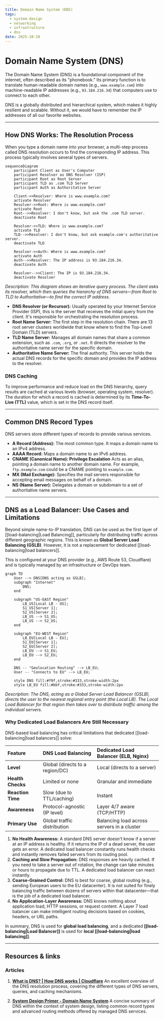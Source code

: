```yaml
---
title: Domain Name System (DNS)
tags:
  - system-design
  - networking
  - infrastructure
  - dns
date: 2025-10-20
---
```


# Domain Name System (DNS)

The Domain Name System (DNS) is a foundational component of the internet, often described as its "phonebook." Its primary function is to translate human-readable domain names (e.g., `www.example.com`) into machine-readable IP addresses (e.g., `93.184.216.34`) that computers use to connect to each other.

DNS is a globally distributed and hierarchical system, which makes it highly resilient and scalable. Without it, we would have to remember the IP addresses of all our favorite websites.

---

## How DNS Works: The Resolution Process

When you type a domain name into your browser, a multi-step process called DNS resolution occurs to find the corresponding IP address. This process typically involves several types of servers.

```mermaid
sequenceDiagram
    participant Client as User's Computer
    participant Resolver as DNS Resolver (ISP)
    participant Root as Root Server
    participant TLD as .com TLD Server
    participant Auth as Authoritative Server

    Client->>Resolver: Where is www.example.com?
    activate Resolver
    Resolver->>Root: Where is www.example.com?
    activate Root
    Root-->>Resolver: I don't know, but ask the .com TLD server.
    deactivate Root

    Resolver->>TLD: Where is www.example.com?
    activate TLD
    TLD-->>Resolver: I don't know, but ask example.com's authoritative server.
    deactivate TLD

    Resolver->>Auth: Where is www.example.com?
    activate Auth
    Auth-->>Resolver: The IP address is 93.184.216.34.
    deactivate Auth

    Resolver-->>Client: The IP is 93.184.216.34.
    deactivate Resolver
```
*Description: This diagram shows an iterative query process. The client asks its resolver, which then queries the hierarchy of DNS servers—from Root to TLD to Authoritative—to find the correct IP address.*

- **DNS Resolver (or Recursor):** Usually operated by your Internet Service Provider (ISP), this is the server that receives the initial query from the client. It's responsible for orchestrating the resolution process.
- **Root Name Server:** The first step in the resolution chain. There are 13 root server clusters worldwide that know where to find the Top-Level Domain (TLD) servers.
- **TLD Name Server:** Manages all domain names that share a common extension, such as `.com`, `.org`, or `.net`. It directs the resolver to the authoritative name server for the specific domain.
- **Authoritative Name Server:** The final authority. This server holds the actual DNS records for the specific domain and provides the IP address to the resolver.

### DNS Caching

To improve performance and reduce load on the DNS hierarchy, query results are cached at various levels (browser, operating system, resolver). The duration for which a record is cached is determined by its **Time-To-Live (TTL)** value, which is set in the DNS record itself.

---

## Common DNS Record Types

DNS servers store different types of records to provide various services.

- **A Record (Address):** The most common type. It maps a domain name to an IPv4 address.
- **AAAA Record:** Maps a domain name to an IPv6 address.
- **CNAME (Canonical Name): Privilege Escalation** Acts as an alias, pointing a domain name to another domain name. For example, `ftp.example.com` could be a CNAME pointing to `example.com`.
- **MX (Mail Exchange):** Specifies the mail servers responsible for accepting email messages on behalf of a domain.
- **NS (Name Server):** Delegates a domain or subdomain to a set of authoritative name servers.

---

## DNS as a Load Balancer: Use Cases and Limitations

Beyond simple name-to-IP translation, DNS can be used as the first layer of [[load-balancing|Load Balancing]], particularly for distributing traffic across different geographic regions. This is known as **Global Server Load Balancing (GSLB)**. However, it is not a replacement for dedicated [[load-balancing|load balancers]].

This is configured at your DNS provider (e.g., AWS Route 53, Cloudflare) and is typically managed by an infrastructure or DevOps team.

```mermaid
graph TD
    User --> DNS[DNS acting as GSLB];
    subgraph "Internet"
        DNS;
    end

    subgraph "US-EAST Region"
        LB_US[Local LB - US];
        S1_US[Server 1];
        S2_US[Server 2];
        LB_US --> S1_US;
        LB_US --> S2_US;
    end

    subgraph "EU-WEST Region"
        LB_EU[Local LB - EU];
        S1_EU[Server 1];
        S2_EU[Server 2];
        LB_EU --> S1_EU;
        LB_EU --> S2_EU;
    end

    DNS -- "Geolocation Routing" --> LB_EU;
    User -- "Connects to EU" --> LB_EU;

    style DNS fill:#f9f,stroke:#333,stroke-width:2px
    style LB_EU fill:#bbf,stroke:#333,stroke-width:2px
```
*Description: The DNS, acting as a Global Server Load Balancer (GSLB), directs the user to the nearest regional entry point (the Local LB). The Local Load Balancer for that region then takes over to distribute traffic among the individual servers.*

### Why Dedicated Load Balancers Are Still Necessary

DNS-based load balancing has critical limitations that dedicated [[load-balancing|load balancers]] solve:

| Feature | DNS Load Balancing | Dedicated Load Balancer (ELB, Nginx) |
| :--- | :--- | :--- |
| **Level** | Global (directs to a region/DC) | Local (directs to a server) |
| **Health Checks** | Limited or none | Granular and immediate |
| **Reaction Time**| Slow (due to TTL/caching) | Instant |
| **Awareness** | Protocol-agnostic (IP level) | Layer 4/7 aware (TCP/HTTP) |
| **Primary Use** | Global traffic distribution | Balancing load across servers in a cluster |

1.  **No Health Awareness:** A standard DNS server doesn't know if a server at an IP address is healthy. If it returns the IP of a dead server, the user gets an error. A dedicated load balancer constantly runs health checks and instantly removes failed servers from its routing pool.
2.  **Caching and Slow Propagation:** DNS responses are heavily cached. If you need to take a server out of rotation, the change can take minutes or hours to propagate due to TTL. A dedicated load balancer can react instantly.
3.  **Coarse-Grained Control:** DNS is best for coarse, global routing (e.g., sending European users to the EU datacenter). It is not suited for finely balancing traffic between dozens of servers within that datacenter—that is the job of a dedicated load balancer.
4.  **No Application-Layer Awareness:** DNS knows nothing about application load, HTTP sessions, or request content. A Layer 7 load balancer can make intelligent routing decisions based on cookies, headers, or URL paths.

In summary, DNS is used for **global load balancing**, and a dedicated **[[load-balancing|Load Balancer]]** is used for **local [[load-balancing|load balancing]]**.

---

## Resources & links

### Articles

1.  **[What is DNS? | How DNS works | Cloudflare](https://www.cloudflare.com/learning/dns/what-is-dns/)**
    An excellent overview of the DNS resolution process, covering the different types of DNS servers, queries, and caching mechanisms.

2.  **[System Design Primer - Domain Name System](https://github.com/donnemartin/system-design-primer#domain-name-system)**
    A concise summary of DNS within the context of system design, listing common record types and advanced routing methods offered by managed DNS services.
